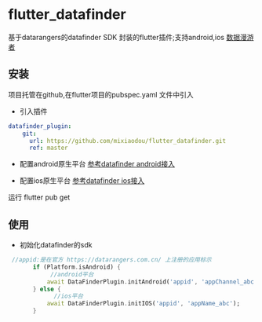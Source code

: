 # flutter_datafinder

基于datarangers的datafinder SDK 封装的flutter插件;支持android,ios
[数据漫游者](https://datarangers.com.cn/product/datafinder)


## 安装
项目托管在github,在flutter项目的pubspec.yaml 文件中引入
- 引入插件
```yaml
datafinder_plugin:
    git:
      url: https://github.com/mixiaodou/flutter_datafinder.git
      ref: master
```
- 配置android原生平台
[参考datafinder android接入](https://datarangers.com.cn/help/doc?lid=1097&did=10942)

- 配置ios原生平台
[参考datafinder ios接入](https://datarangers.com.cn/help/doc?lid=1097&did=8547)


运行 flutter pub get

## 使用
- 初始化datafinder的sdk
```dart
 //appid:是在官方 https://datarangers.com.cn/ 上注册的应用标示
       if (Platform.isAndroid) {
            //android平台
           await DataFinderPlugin.initAndroid('appid', 'appChannel_abc');
       } else {
             //ios平台
           await DataFinderPlugin.initIOS('appid', 'appName_abc');
       }
```